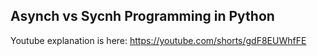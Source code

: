 ## Asynch vs Sycnh Programming in Python

Youtube explanation is here: https://youtube.com/shorts/gdF8EUWhfFE


